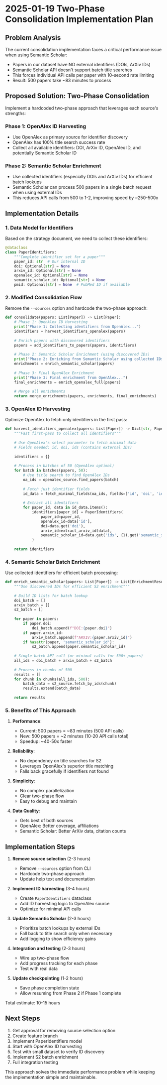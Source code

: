 # 2025-01-19 Two-Phase Consolidation Implementation Plan

## Problem Analysis

The current consolidation implementation faces a critical performance issue when using Semantic Scholar:
- Papers in our dataset have NO external identifiers (DOIs, ArXiv IDs)
- Semantic Scholar API doesn't support batch title searches
- This forces individual API calls per paper with 10-second rate limiting
- Result: 500 papers take ~83 minutes to process

## Proposed Solution: Two-Phase Consolidation

Implement a hardcoded two-phase approach that leverages each source's strengths:

### Phase 1: OpenAlex ID Harvesting
- Use OpenAlex as primary source for identifier discovery
- OpenAlex has 100% title search success rate
- Collect all available identifiers: DOI, ArXiv ID, OpenAlex ID, and potentially Semantic Scholar ID

### Phase 2: Semantic Scholar Enrichment
- Use collected identifiers (especially DOIs and ArXiv IDs) for efficient batch lookups
- Semantic Scholar can process 500 papers in a single batch request when using external IDs
- This reduces API calls from 500 to 1-2, improving speed by ~250-500x

## Implementation Details

### 1. Data Model for Identifiers

Based on the strategy document, we need to collect these identifiers:

```python
@dataclass
class PaperIdentifiers:
    """Complete identifier set for a paper"""
    paper_id: str  # Our internal ID
    doi: Optional[str] = None
    arxiv_id: Optional[str] = None
    openalex_id: Optional[str] = None
    semantic_scholar_id: Optional[str] = None
    pmid: Optional[str] = None  # PubMed ID if available
```

### 2. Modified Consolidation Flow

Remove the `--sources` option and hardcode the two-phase approach:

```python
def consolidate(papers: List[Paper]) -> List[Paper]:
    # Phase 1: OpenAlex ID Harvesting
    print("Phase 1: Collecting identifiers from OpenAlex...")
    identifiers = harvest_identifiers_openalex(papers)
    
    # Enrich papers with discovered identifiers
    papers = add_identifiers_to_papers(papers, identifiers)
    
    # Phase 2: Semantic Scholar Enrichment (using discovered IDs)
    print("Phase 2: Enriching from Semantic Scholar using collected IDs...")
    enrichments = enrich_semantic_scholar(papers)
    
    # Phase 3: Final OpenAlex Enrichment
    print("Phase 3: Final enrichment from OpenAlex...")
    final_enrichments = enrich_openalex_full(papers)
    
    # Merge all enrichments
    return merge_enrichments(papers, enrichments, final_enrichments)
```

### 3. OpenAlex ID Harvesting

Optimize OpenAlex to fetch only identifiers in the first pass:

```python
def harvest_identifiers_openalex(papers: List[Paper]) -> Dict[str, PaperIdentifiers]:
    """Fast first-pass to collect all identifiers"""
    
    # Use OpenAlex's select parameter to fetch minimal data
    # Fields needed: id, doi, ids (contains external IDs)
    
    identifiers = {}
    
    # Process in batches of 50 (OpenAlex optimal)
    for batch in batches(papers, 50):
        # Use title search to find OpenAlex IDs
        oa_ids = openalex_source.find_papers(batch)
        
        # Fetch just identifier fields
        id_data = fetch_minimal_fields(oa_ids, fields=['id', 'doi', 'ids'])
        
        # Extract all identifiers
        for paper_id, data in id_data.items():
            identifiers[paper_id] = PaperIdentifiers(
                paper_id=paper_id,
                openalex_id=data['id'],
                doi=data.get('doi'),
                arxiv_id=extract_arxiv_id(data),
                semantic_scholar_id=data.get('ids', {}).get('semantic_scholar')
            )
    
    return identifiers
```

### 4. Semantic Scholar Batch Enrichment

Use collected identifiers for efficient batch processing:

```python
def enrich_semantic_scholar(papers: List[Paper]) -> List[EnrichmentResult]:
    """Use discovered IDs for efficient S2 enrichment"""
    
    # Build ID lists for batch lookup
    doi_batch = []
    arxiv_batch = []
    s2_batch = []
    
    for paper in papers:
        if paper.doi:
            doi_batch.append(f"DOI:{paper.doi}")
        if paper.arxiv_id:
            arxiv_batch.append(f"ARXIV:{paper.arxiv_id}")
        if hasattr(paper, 'semantic_scholar_id'):
            s2_batch.append(paper.semantic_scholar_id)
    
    # Single batch API call (or minimal calls for 500+ papers)
    all_ids = doi_batch + arxiv_batch + s2_batch
    
    # Process in chunks of 500
    results = []
    for chunk in chunks(all_ids, 500):
        batch_data = s2_source.fetch_by_ids(chunk)
        results.extend(batch_data)
    
    return results
```

### 5. Benefits of This Approach

1. **Performance**: 
   - Current: 500 papers = ~83 minutes (500 API calls)
   - New: 500 papers = ~2 minutes (10-20 API calls total)
   - Speedup: ~40-50x faster

2. **Reliability**:
   - No dependency on title searches for S2
   - Leverages OpenAlex's superior title matching
   - Falls back gracefully if identifiers not found

3. **Simplicity**:
   - No complex parallelization
   - Clear two-phase flow
   - Easy to debug and maintain

4. **Data Quality**:
   - Gets best of both sources
   - OpenAlex: Better coverage, affiliations
   - Semantic Scholar: Better ArXiv data, citation counts

## Implementation Steps

1. **Remove source selection** (2-3 hours)
   - Remove `--sources` option from CLI
   - Hardcode two-phase approach
   - Update help text and documentation

2. **Implement ID harvesting** (3-4 hours)
   - Create `PaperIdentifiers` dataclass
   - Add ID harvesting logic to OpenAlex source
   - Optimize for minimal API calls

3. **Update Semantic Scholar** (2-3 hours)
   - Prioritize batch lookups by external IDs
   - Fall back to title search only when necessary
   - Add logging to show efficiency gains

4. **Integration and testing** (2-3 hours)
   - Wire up two-phase flow
   - Add progress tracking for each phase
   - Test with real data

5. **Update checkpointing** (1-2 hours)
   - Save phase completion state
   - Allow resuming from Phase 2 if Phase 1 complete

Total estimate: 10-15 hours

## Next Steps

1. Get approval for removing source selection option
2. Create feature branch
3. Implement PaperIdentifiers model
4. Start with OpenAlex ID harvesting
5. Test with small dataset to verify ID discovery
6. Implement S2 batch enrichment
7. Full integration testing

This approach solves the immediate performance problem while keeping the implementation simple and maintainable.